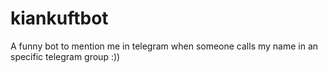 # kiankuftbot
A funny bot to mention me in telegram when someone calls my name in an specific telegram group :))
